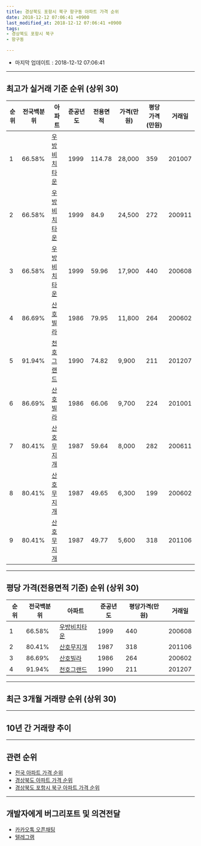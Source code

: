 ```yaml
---
title: 경상북도 포항시 북구 항구동 아파트 가격 순위
date: 2018-12-12 07:06:41 +0900
last_modified_at: 2018-12-12 07:06:41 +0900
tags:
- 경상북도 포항시 북구
- 항구동

---
```


* 마지막 업데이트 : 2018-12-12 07:06:41

---

## 최고가 실거래 기준 순위 (상위 30)


|순위|전국백분위|아파트|준공년도|전용면적|가격(만원)|평당가격(만원)|거래일|
|---|---|---|---|---|---|---|---|
|1|66.58%|[우방비치타운](https://search.naver.com/search.naver?query=%EA%B2%BD%EC%83%81%EB%B6%81%EB%8F%84+%ED%8F%AC%ED%95%AD%EC%8B%9C+%EB%B6%81%EA%B5%AC+%ED%95%AD%EA%B5%AC%EB%8F%99+%EC%9A%B0%EB%B0%A9%EB%B9%84%EC%B9%98%ED%83%80%EC%9A%B4)|1999|114.78|28,000|359|201007|
|2|66.58%|[우방비치타운](https://search.naver.com/search.naver?query=%EA%B2%BD%EC%83%81%EB%B6%81%EB%8F%84+%ED%8F%AC%ED%95%AD%EC%8B%9C+%EB%B6%81%EA%B5%AC+%ED%95%AD%EA%B5%AC%EB%8F%99+%EC%9A%B0%EB%B0%A9%EB%B9%84%EC%B9%98%ED%83%80%EC%9A%B4)|1999|84.9|24,500|272|200911|
|3|66.58%|[우방비치타운](https://search.naver.com/search.naver?query=%EA%B2%BD%EC%83%81%EB%B6%81%EB%8F%84+%ED%8F%AC%ED%95%AD%EC%8B%9C+%EB%B6%81%EA%B5%AC+%ED%95%AD%EA%B5%AC%EB%8F%99+%EC%9A%B0%EB%B0%A9%EB%B9%84%EC%B9%98%ED%83%80%EC%9A%B4)|1999|59.96|17,900|440|200608|
|4|86.69%|[산호빌라](https://search.naver.com/search.naver?query=%EA%B2%BD%EC%83%81%EB%B6%81%EB%8F%84+%ED%8F%AC%ED%95%AD%EC%8B%9C+%EB%B6%81%EA%B5%AC+%ED%95%AD%EA%B5%AC%EB%8F%99+%EC%82%B0%ED%98%B8%EB%B9%8C%EB%9D%BC)|1986|79.95|11,800|264|200602|
|5|91.94%|[천호그랜드](https://search.naver.com/search.naver?query=%EA%B2%BD%EC%83%81%EB%B6%81%EB%8F%84+%ED%8F%AC%ED%95%AD%EC%8B%9C+%EB%B6%81%EA%B5%AC+%ED%95%AD%EA%B5%AC%EB%8F%99+%EC%B2%9C%ED%98%B8%EA%B7%B8%EB%9E%9C%EB%93%9C)|1990|74.82|9,900|211|201207|
|6|86.69%|[산호빌라](https://search.naver.com/search.naver?query=%EA%B2%BD%EC%83%81%EB%B6%81%EB%8F%84+%ED%8F%AC%ED%95%AD%EC%8B%9C+%EB%B6%81%EA%B5%AC+%ED%95%AD%EA%B5%AC%EB%8F%99+%EC%82%B0%ED%98%B8%EB%B9%8C%EB%9D%BC)|1986|66.06|9,700|224|201001|
|7|80.41%|[산호무지개](https://search.naver.com/search.naver?query=%EA%B2%BD%EC%83%81%EB%B6%81%EB%8F%84+%ED%8F%AC%ED%95%AD%EC%8B%9C+%EB%B6%81%EA%B5%AC+%ED%95%AD%EA%B5%AC%EB%8F%99+%EC%82%B0%ED%98%B8%EB%AC%B4%EC%A7%80%EA%B0%9C)|1987|59.64|8,000|282|200611|
|8|80.41%|[산호무지개](https://search.naver.com/search.naver?query=%EA%B2%BD%EC%83%81%EB%B6%81%EB%8F%84+%ED%8F%AC%ED%95%AD%EC%8B%9C+%EB%B6%81%EA%B5%AC+%ED%95%AD%EA%B5%AC%EB%8F%99+%EC%82%B0%ED%98%B8%EB%AC%B4%EC%A7%80%EA%B0%9C)|1987|49.65|6,300|199|200602|
|9|80.41%|[산호무지개](https://search.naver.com/search.naver?query=%EA%B2%BD%EC%83%81%EB%B6%81%EB%8F%84+%ED%8F%AC%ED%95%AD%EC%8B%9C+%EB%B6%81%EA%B5%AC+%ED%95%AD%EA%B5%AC%EB%8F%99+%EC%82%B0%ED%98%B8%EB%AC%B4%EC%A7%80%EA%B0%9C)|1987|49.77|5,600|318|201106|


---

## 평당 가격(전용면적 기준) 순위 (상위 30)


|순위|전국백분위|아파트|준공년도|평당가격(만원)|거래일|
|---|---|---|---|---|---|
|1|66.58%|[우방비치타운](https://search.naver.com/search.naver?query=%EA%B2%BD%EC%83%81%EB%B6%81%EB%8F%84+%ED%8F%AC%ED%95%AD%EC%8B%9C+%EB%B6%81%EA%B5%AC+%ED%95%AD%EA%B5%AC%EB%8F%99+%EC%9A%B0%EB%B0%A9%EB%B9%84%EC%B9%98%ED%83%80%EC%9A%B4)|1999|440|200608|
|2|80.41%|[산호무지개](https://search.naver.com/search.naver?query=%EA%B2%BD%EC%83%81%EB%B6%81%EB%8F%84+%ED%8F%AC%ED%95%AD%EC%8B%9C+%EB%B6%81%EA%B5%AC+%ED%95%AD%EA%B5%AC%EB%8F%99+%EC%82%B0%ED%98%B8%EB%AC%B4%EC%A7%80%EA%B0%9C)|1987|318|201106|
|3|86.69%|[산호빌라](https://search.naver.com/search.naver?query=%EA%B2%BD%EC%83%81%EB%B6%81%EB%8F%84+%ED%8F%AC%ED%95%AD%EC%8B%9C+%EB%B6%81%EA%B5%AC+%ED%95%AD%EA%B5%AC%EB%8F%99+%EC%82%B0%ED%98%B8%EB%B9%8C%EB%9D%BC)|1986|264|200602|
|4|91.94%|[천호그랜드](https://search.naver.com/search.naver?query=%EA%B2%BD%EC%83%81%EB%B6%81%EB%8F%84+%ED%8F%AC%ED%95%AD%EC%8B%9C+%EB%B6%81%EA%B5%AC+%ED%95%AD%EA%B5%AC%EB%8F%99+%EC%B2%9C%ED%98%B8%EA%B7%B8%EB%9E%9C%EB%93%9C)|1990|211|201207|


---

## 최근 3개월 거래량 순위 (상위 30)


<div style="width:100%;">
    <canvas id="deal_count_ranking" height="250"></canvas>
</div>


<script>
new Chart(document.getElementById("deal_count_ranking"), {
    type: 'horizontalBar',
    data: {
        labels: ['우방비치타운'],
        datasets: [{
            label: '실거래 수',
            data: [2],
            borderColor: "rgba(255, 0, 128, 1)",
            backgroundColor: "rgba(255, 0, 128, 0.5)",
            fill: false,
        }]
    },
    options: {
        responsive: true,
        title: {
            display: true,
            text: '최근 3개월 거래량 순위'
        },
        tooltips: {
            mode: 'index',
            intersect: false,
            callbacks: {
                title: function(tooltipItems, data) {
                    return "실거래 수:";
                },
                label: function(tooltipItem, data) {
                    return data.labels[tooltipItem.index] + ": " + tooltipItem.xLabel;
                }
            }
        },
        hover: {
            mode: 'nearest',
            intersect: true
        },
        scales: {
            xAxes: [{
                display: true,
                scaleLabel: {
                    display: true,
                    labelString: '실거래 수'
                },
                ticks: {
                    suggestedMin: 0,
                }
            }],
            yAxes: [{
                display: true,
                ticks: {
                    autoSkip: false,
                    callback: function(value, index, values) {
                        if (value.length > 15)
                            return value.substr(0, 13) + "...";
                        else
                            return value;
                    }
                },
                scaleLabel: {
                    display: false,
                }
            }]
        }
    }
});

</script>


---

## 10년 간 거래량 추이


<div style="width:100%;">
    <canvas id="deal_progress" height="250"></canvas>
</div>

<script>
new Chart(document.getElementById("deal_progress"), {
    type: 'line',
    data: {
        labels: ['200812','200901','200902','200903','200904','200905','200906','200907','200908','200909','200910','200911','200912','201001','201002','201003','201004','201005','201006','201007','201008','201009','201010','201011','201012','201101','201102','201103','201104','201105','201106','201107','201108','201109','201110','201111','201112','201201','201202','201203','201204','201205','201206','201207','201208','201209','201210','201211','201212','201301','201302','201303','201304','201305','201306','201307','201308','201309','201310','201311','201312','201401','201402','201403','201404','201405','201406','201407','201408','201409','201410','201411','201412','201501','201502','201503','201504','201505','201506','201507','201508','201509','201510','201511','201512','201601','201602','201603','201604','201605','201606','201607','201608','201609','201610','201611','201612','201701','201702','201703','201704','201705','201706','201707','201708','201709','201710','201711','201712','201801','201802','201803','201804','201805','201806','201807','201808','201809','201810','201811','201812'],
        datasets: [{
            label: '실거래 수',
            pointRadius: 1,
            data: [0, 3, 9, 14, 7, 11, 5, 1, 2, 4, 6, 5, 6, 7, 5, 5, 6, 1, 3, 9, 3, 11, 5, 3, 6, 8, 3, 7, 7, 7, 4, 2, 4, 6, 9, 7, 6, 3, 0, 3, 3, 3, 4, 6, 1, 4, 5, 6, 1, 1, 4, 4, 7, 2, 3, 3, 2, 5, 9, 10, 4, 4, 0, 6, 3, 5, 3, 2, 3, 10, 6, 2, 1, 1, 1, 3, 2, 1, 4, 1, 2, 1, 2, 1, 1, 0, 1, 4, 3, 1, 5, 0, 0, 3, 2, 3, 3, 1, 1, 1, 1, 2, 0, 4, 5, 0, 1, 1, 1, 4, 0, 4, 3, 1, 1, 0, 1, 2, 0, 2, 0],
            borderColor: "rgba(255, 201, 14, 1)",
            backgroundColor: "rgba(255, 201, 14, 0.5)",
            fill: true,
        }]
    },
    options: {
        responsive: true,
        title: {
            display: true,
            text: '10년간 거래량 추이'
        },
        tooltips: {
            mode: 'index',
            intersect: false,
        },
        hover: {
            mode: 'nearest',
            intersect: true
        },
        scales: {
            xAxes: [{
                display: true,
                scaleLabel: {
                    display: true,
                    labelString: '년/월'
                }
            }],
            yAxes: [{
                display: true,
                ticks: {
                    suggestedMin: 0,
                },
                scaleLabel: {
                    display: true,
                    labelString: '실거래 수'
                }
            }]
        }
    }
});

</script>


---

## 관련 순위

- [전국 아파트 가격 순위](https://inasie.github.io/apt-ranking/전국)
- [경상북도 아파트 가격 순위](https://inasie.github.io/apt-ranking/경상북도)
- [경상북도 포항시 북구 아파트 가격 순위](https://inasie.github.io/apt-ranking/경상북도-포항시-북구)


---

## 개발자에게 버그리포트 및 의견전달

- [카카오톡 오픈채팅](https://open.kakao.com/o/gLJUAP4)
- [텔레그램](https://t.me/inasie)

